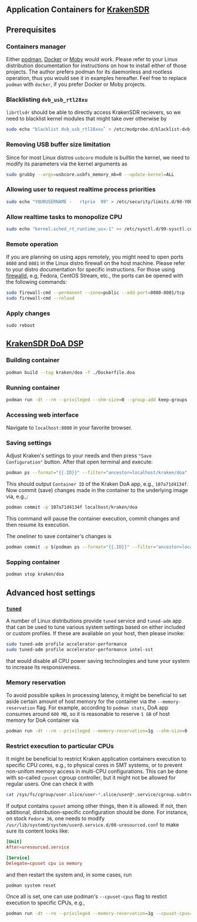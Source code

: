 Application Containers for [KrakenSDR](https://krakenrf.com)
---

## Prerequisites

### Containers manager

Either [podman](https://podman.io/), [Docker](https://www.docker.com/) or [Moby](https://mobyproject.org/) would work. Please refer to your Linux distribution documentation for instructions on how to install either of those projects. The author prefers podman for its daemonless and rootless operation, thus you would see it in examples hereafter. Feel free to replace `podman` with `docker`, if you prefer Docker or Moby projects.

### Blacklisting `dvb_usb_rtl28xu`

`librtlsdr` should be able to directly access KrakenSDR recievers, so we need to blacklist kernel modules that might take over otherwise by

```bash
sudo echo "blacklist dvb_usb_rtl28xxu` > /etc/modprobe.d/blacklist-dvb_usb_rtl28xxu.conf
```

### Removing USB buffer size limitation

Since for most Linux distros `usbcore` module is builtin the kernel, we need to modify its parameters via the kernel arguments as

```bash
sudo grubby --args=usbcore.usbfs_memory_mb=0 --update-kernel=ALL
```

### Allowing user to request realtime process priorities

```bash
sudo echo "YOURUSERNAME -   rtprio  99" > /etc/security/limits.d/98-YOURUSERNAME.conf
```

### Allow realtime tasks to monopolize CPU

```bash
sudo echo "kernel.sched_rt_runtime_us=-1" >> /etc/sysctl.d/99-sysctl.conf
```

### Remote operation

If you are planning on using apps remotely, you might need to open ports `8080` and `8081` in the Linux distro firewall on the host machine. Please refer to your distro documentation for specific instructions. For those using [firewalld](https://firewalld.org/), e.g, Fedora, CentOS Stream, etc., the ports can be opened with the following commands:

```bash
sudo firewall-cmd --permanent --zone=public --add-port=8080-8081/tcp
sudo firewall-cmd --reload
```

### Apply changes

```
sudo reboot
```

## [KrakenSDR DoA DSP](https://github.com/krakenrf/krakensdr_doa)

### Building container

```bash
podman build --tag kraken/doa -f ./Dockerfile.doa
```

### Running container

```bash
podman run -dt --rm --privileged --shm-size=0 --group-add keep-groups -p 8080:8080/tcp -p 8081:8081/tcp kraken/doa
```

### Accessing web interface

Navigate to `localhost:8080` in your favorite browser.

### Saving settings

Adjust Kraken's settings to your needs and then press `"Save Configuration"` button. After that open terminal and execute:

```bash
podman ps --format="{{.ID}}" --filter="ancestor=localhost/kraken/doa"
```

This should output `Container ID` of the Kraken DoA app, e.g., `107a71d4134f`.
Now commit (save) changes made in the container to the underlying image via, e.g.,:

```bash
podman commit -p 107a71d4134f localhost/kraken/doa
```

This command will pause the container execution, commit changes and then resume its execution.

The oneliner to save container's changes is

```bash
podman commit -p $(podman ps --format="{{.ID}}" --filter="ancestor=localhost/kraken/doa") localhost/kraken/doa
```

### Sopping container

```bash
podman stop kraken/doa
```

## Advanced host settings

### [`tuned`](https://tuned-project.org/)

A number of Linux distributions provide `tuned` service and `tuned-adm` app that can be used to tune various system settings based on either included or custom profiles. If these are avaliable on your host, then please invoke:

```bash
sudo tuned-adm profile accelerator-performance
sudo tuned-adm profile accelerator-performance intel-sst
```

that would disable all CPU power saving technologies and tune your system to increase its responsiveness.

### Memory reservation

To avoid possible spikes in processing latency, it might be beneficial to set aside certain amount of host memory for the container via the `--memory-reservation` flag. For example, according to `podman stats`,  DoA app consumes around `600 MB`, so it is reasonable to reserve `1 GB` of host memory for DoA container via

```bash
podman run -dt --rm --privileged --memory-reservation=1g --shm-size=0 --group-add keep-groups -p 8080:8080/tcp -p 8081:8081/tcp kraken/doa
```

### Restrict execution to particular CPUs

It might be beneficial to restrict Kraken application containers execution to specific CPU cores, e.g., to physical cores in SMT systems, or to prevent non-unifom memory access in multi-CPU configurations. This can be done with so-called `cpuset` cgroup controller, but it might not be allowed for regular users. One can check it with

```bash
cat /sys/fs/cgroup/user.slice/user-*.slice/user@*.service/cgroup.subtree_control
```

If output contains `cpuset` among other things, then it is allowed. If not, then additional, distribution-specific configuration should be done. For instance, on stock `Fedora 36`, one needs to modify `/usr/lib/systemd/system/user@.service.d/00-uresourced.conf`
to make sure its content looks like:

```conf
[Unit]
After=uresourced.service

[Service]
Delegate=cpuset cpu io memory
```

and then restart the system and, in some cases, run

```bash
podman system reset
```

Once all is set, one can use podman's `--cpuset-cpus` flag to restict execution to specific CPUs, e.g.,

```bash
podman run -dt --rm --privileged --memory-reservation=1g --cpuset-cpus=0,1 --shm-size=0 --group-add keep-groups -p 8080:8080/tcp -p 8081:8081/tcp kraken/doa
```

